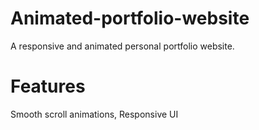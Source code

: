 # Animated-portfolio-website

A responsive and animated personal portfolio website.

# Features
Smooth scroll animations, 
Responsive UI
